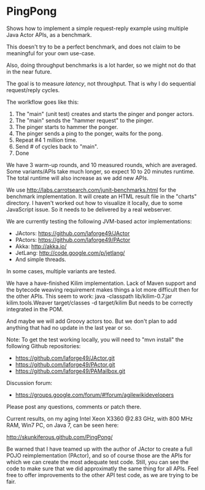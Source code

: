 PingPong
========

Shows how to implement a simple request-reply example using multiple Java Actor APIs, as a benchmark.

This doesn't try to be a perfect benchmark, and does not claim to be meaningful for your own use-case.

Also, doing throughput benchmarks is a lot harder, so we might not do that in the near future.

The goal is to measure *latency*, not throughput. That is why I do sequential request/reply cycles.

The worlkflow goes like this:

1. The "main" (unit test) creates and starts the pinger and ponger actors.
2. The "main" sends the "hammer request" to the pinger.
3. The pinger starts to hammer the ponger.
4. The pinger sends a ping to the ponger, waits for the pong.
5. Repeat #4 1 million time.
6. Send # of cycles back to "main".
7. Done

We have 3 warm-up rounds, and 10 measured rounds, which are averaged. Some variants/APIs take much longer, so expect 10 to 20 minutes runtime. The total runtime will also increase as we add new APIs.

We use http://labs.carrotsearch.com/junit-benchmarks.html for the benchmark implementation. It will create an HTML result file in the "charts" directory. I haven't worked out how to visualize it locally, due to some JavaScript issue. So it needs to be delivered by a real webserver.

We are currently testing the following JVM-based actor implementations:

* JActors: https://github.com/laforge49/JActor
* PActors: https://github.com/laforge49/PActor
* Akka: http://akka.io/
* JetLang: http://code.google.com/p/jetlang/
* And simple threads.

In some cases, multiple variants are tested.

We have a have-finished Kilim implementation. Lack of Maven support and the bytecode weaving requirement makes things a lot more difficult then for the other APIs.
This seem to work: java -classpath lib/kilim-0.7.jar kilim.tools.Weaver target/classes -d target/kilim
But needs to be correctly integrated in the POM.

And maybe we will add Groovy actors too. But we don't plan to add anything that had no update in the last year or so.

Note: To get the test working locally, you will need to "mvn install" the following Github repositories:

* https://github.com/laforge49/JActor.git
* https://github.com/laforge49/PActor.git
* https://github.com/laforge49/PAMailbox.git

Discussion forum:

* https://groups.google.com/forum/#!forum/agilewikidevelopers

Please post any questions, comments or patch there.

Current results, on my aging Intel Xeon X3360 @2.83 GHz, with 800 MHz RAM, Win7 PC, on Java 7, can be seen here:

http://skunkiferous.github.com/PingPong/

Be warned that I have teamed up with the author of JActor to create a full POJO reimplementation (PActor), and so of course those are the APIs for which we can create the most adequate test code. Still, you can see the code to make sure that we did approximatly the same thing for all APIs. Feel free to offer improvements to the other API test code, as we are trying to be fair.


